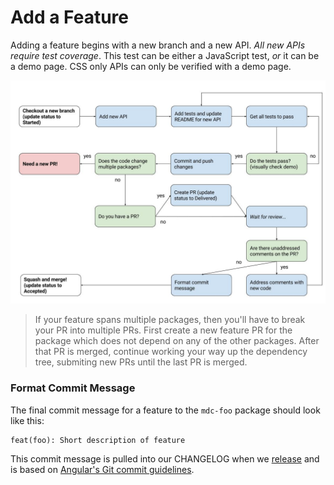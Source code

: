 # Add a Feature

Adding a feature begins with a new branch and a new API.
_All new APIs require test coverage_. This test can be either a JavaScript
test, _or_ it can be a demo page. CSS only APIs can only be verified with a
demo page.

![MDC Web New Feature](feat.jpg?raw=true)

> If your feature spans multiple packages, then you'll have to break your PR
into multiple PRs. First create a new feature PR for the package which does not
depend on any of the other packages. After that PR is merged, continue working
your way up the dependency tree, submiting new PRs until the last PR is merged.

### Format Commit Message

The final commit message for a feature to the `mdc-foo` package should look like this:

```
feat(foo): Short description of feature
```

This commit message is pulled into our CHANGELOG when we [release](../open_source/README.md) and is based on [Angular's Git commit guidelines](https://github.com/angular/angular.js/blob/master/CONTRIBUTING.md#commit).
